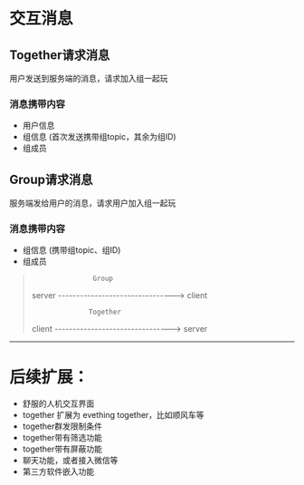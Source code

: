 
# 交互消息
## Together请求消息
  用户发送到服务端的消息，请求加入组一起玩
### 消息携带内容
 * 用户信息
 * 组信息 (首次发送携带组topic，其余为组ID)
 * 组成员

## Group请求消息
   服务端发给用户的消息，请求用户加入组一起玩
### 消息携带内容
 * 组信息 (携带组topic、组ID)
 * 组成员


>                    Group
>server   -------------------------------->   client
>
>                   Together
>client   -------------------------------->   server
* * * *



# 后续扩展：
 * 舒服的人机交互界面
 * together 扩展为 evething together，比如顺风车等
 * together群发限制条件
 * together带有筛选功能
 * together带有屏蔽功能
 * 聊天功能，或者接入微信等
 * 第三方软件嵌入功能

